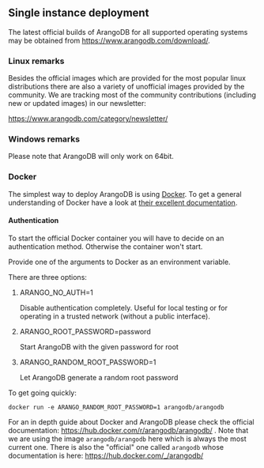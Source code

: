 Single instance deployment
--------------------------

The latest official builds of ArangoDB for all supported operating systems may be obtained from https://www.arangodb.com/download/.

### Linux remarks

Besides the official images which are provided for the most popular linux distributions there are also a variety of unofficial images provided by the community. We are tracking most of the community contributions (including new or updated images) in our newsletter:

https://www.arangodb.com/category/newsletter/

### Windows remarks

Please note that ArangoDB will only work on 64bit.

### Docker

The simplest way to deploy ArangoDB is using [Docker](https://docker.io/). To get a general understanding of Docker have a look at [their excellent documentation](https://docs.docker.com/).

#### Authentication

To start the official Docker container you will have to decide on an authentication method. Otherwise the container won't start.

Provide one of the arguments to Docker as an environment variable.

There are three options:

1. ARANGO_NO_AUTH=1

   Disable authentication completely. Useful for local testing or for operating in a trusted network (without a public interface).
        
2. ARANGO_ROOT_PASSWORD=password

   Start ArangoDB with the given password for root
        
3. ARANGO_RANDOM_ROOT_PASSWORD=1

   Let ArangoDB generate a random root password
        
To get going quickly:

`docker run -e ARANGO_RANDOM_ROOT_PASSWORD=1 arangodb/arangodb`

For an in depth guide about Docker and ArangoDB please check the official documentation: https://hub.docker.com/r/arangodb/arangodb/ . Note that we are using the image `arangodb/arangodb` here which is always the most current one. There is also the "official" one called `arangodb` whose documentation is here: https://hub.docker.com/_/arangodb/
